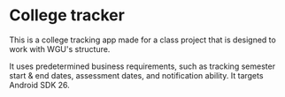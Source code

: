 # College tracker

This is a college tracking app made for a class project that is designed to work with WGU's structure.

It uses predetermined business requirements, such as tracking semester start & end dates, assessment dates, and notification ability.  It targets Android SDK 26.
